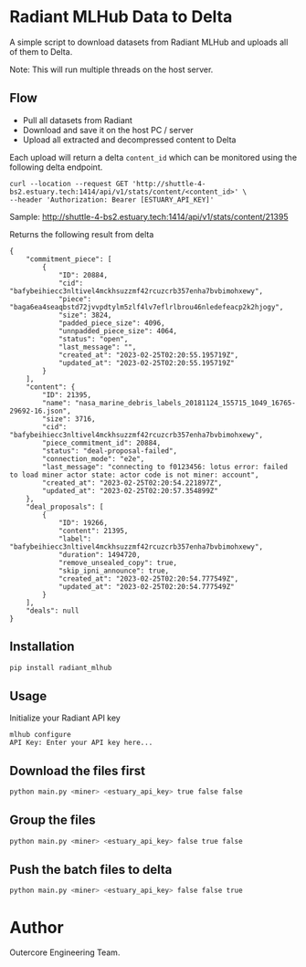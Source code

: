 # Radiant MLHub Data to Delta

A simple script to download datasets from Radiant MLHub and uploads all of them to Delta.

Note: This will run multiple threads on the host server. 

## Flow
- Pull all datasets from Radiant
- Download and save it on the host PC / server
- Upload all extracted and decompressed content to Delta

Each upload will return a delta `content_id` which can be monitored using the following delta endpoint.
```
curl --location --request GET 'http://shuttle-4-bs2.estuary.tech:1414/api/v1/stats/content/<content_id>' \
--header 'Authorization: Bearer [ESTUARY_API_KEY]'
```

Sample: http://shuttle-4-bs2.estuary.tech:1414/api/v1/stats/content/21395

Returns the following result from delta

```
{
    "commitment_piece": [
        {
            "ID": 20884,
            "cid": "bafybeihiecc3nltivel4mckhsuzzmf42rcuzcrb357enha7bvbimohxewy",
            "piece": "baga6ea4seaqbstd72jvvpdtylm5zlf4lv7eflrlbrou46nledefeacp2k2hjogy",
            "size": 3824,
            "padded_piece_size": 4096,
            "unnpadded_piece_size": 4064,
            "status": "open",
            "last_message": "",
            "created_at": "2023-02-25T02:20:55.195719Z",
            "updated_at": "2023-02-25T02:20:55.195719Z"
        }
    ],
    "content": {
        "ID": 21395,
        "name": "nasa_marine_debris_labels_20181124_155715_1049_16765-29692-16.json",
        "size": 3716,
        "cid": "bafybeihiecc3nltivel4mckhsuzzmf42rcuzcrb357enha7bvbimohxewy",
        "piece_commitment_id": 20884,
        "status": "deal-proposal-failed",
        "connection_mode": "e2e",
        "last_message": "connecting to f0123456: lotus error: failed to load miner actor state: actor code is not miner: account",
        "created_at": "2023-02-25T02:20:54.221897Z",
        "updated_at": "2023-02-25T02:20:57.354899Z"
    },
    "deal_proposals": [
        {
            "ID": 19266,
            "content": 21395,
            "label": "bafybeihiecc3nltivel4mckhsuzzmf42rcuzcrb357enha7bvbimohxewy",
            "duration": 1494720,
            "remove_unsealed_copy": true,
            "skip_ipni_announce": true,
            "created_at": "2023-02-25T02:20:54.777549Z",
            "updated_at": "2023-02-25T02:20:54.777549Z"
        }
    ],
    "deals": null
}
```

## Installation
```bash
pip install radiant_mlhub
```

## Usage
Initialize your Radiant API key
```
mlhub configure
API Key: Enter your API key here...
```

## Download the files first
```bash
python main.py <miner> <estuary_api_key> true false false
```

## Group the files
```bash
python main.py <miner> <estuary_api_key> false true false
```

## Push the batch files to delta
```bash
python main.py <miner> <estuary_api_key> false false true
```

# Author
Outercore Engineering Team.
